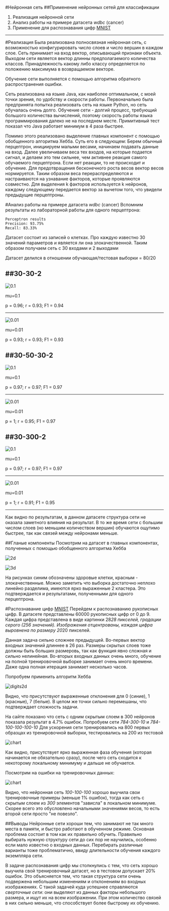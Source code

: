 #Нейронная сеть
##Применение нейронных сетей для классификации

1. Реализация нейронной сети
2. Анализ работы на примере датасета *wdbc* (cancer)
3. Применение для распознавания цифр [MNIST]

-----------

#Реализация
Была реализована полносвязная нейронная сеть, с возможностью конфигурировать число слоев и число вершин в каждом слое.
Сеть принимает на вход вектор, описывающий признаки объекта. Выходом сети является вектор длинны предполагаемого количества классов.
Принадлежность какому либо классу определяется по положению максимума в возвращаемом векторе.

Обучение сети выполняется с помощью алгоритма обратного распространения ошибки.

Сеть реализована на языке Java, как наиболее оптимальном, с моей точки зрения, по удобству и скорости работы.
Первоначально была предпринята попытка реализовать сеть на языке Python, но сеть обучалась очень долго.
Обучение сети - долгий процесс, требующий большого количества вычислений, поэтому скорость работы языка программирования далеко не на последнем месте.
Примитивный тест показал что Java работает минимум в 4 раза быстрее.

Помимо этого реализовано выделение главных компонент с помощью обобщенного алгоритма Хебба. Суть его в следующем:
Берем обычный перцептрон, инициируем малыми весами, начинаем подавать данные на вход.
Далее увеличиваем веса тех входов, на которые подается сигнал, и делаем это тем сильнее, чем активнее реакция самого обучаемого перцептрона.
Если нет реакции, то не происходит и обучение. Для предотвращения бесконечного роста весов вектор весов нормируется. Таким образом веса перераспределяются
и настраиваются на узнавание факторов, которые проявляются совместно.
Для выделения k факторов используется k нейронов, каждому следующему передается вектор за вычетом того, что увидели предыдущие перцептроны.

#Анализ работы на примере датасета *wdbc* (cancer)
Вспомним результаты из лабораторной работы для одного перцептрона:

    Perceptron results
    Precision: 93.75%
    Recall: 83.33%

Датасет состоит из записей о клетках. Про каждую известно 30 значений параметров и является ли она злокачественной.
Таким образом получаем сеть с 30 входами и 2 выходами

Датасет делился в отношении обучающая/тестовая выборки = 80/20

##30-30-2
----------

![0.1](0.1-30-30-2.png "mu=0.1")

mu=0.1

p = 0.96; r = 0.93; F1 = 0.94

----------

![0.01](0.01-30-30-2.png "mu=0.01")

mu=0.01

p = 0.93; r = 0.93; F1 = 0.93

##30-50-30-2
----------

![0.1](0.1:30-50-30-2.png "mu=0.1")

mu=0.1

p = 0.97; r = 0.97; F1 = 0.97


----------

![0.01](0.01:30-50-30-2.png "mu=0.01")

mu=0.01

p = 1; r = 0.95; F1 = 0.97

##30-300-2
----------

![0.1](0.1:30-300-2.png "mu=0.1")

mu=0.1

p = 0.97; r = 0.97; F1 = 0.97

----------

![0.01](0.01:30-300-2.png "mu=0.01")

mu=0.01

p = 1; r = 0.91; F1 = 0.95

----------

Как видно по результатам, в данном датасете структура сети не оказала заметного влияния на результат.
В то же время сети с большим числом слоев (но меньшим количеством вершин) обучаются ощутимо быстрее, так как связей между нейронами меньше.

##Гланые компоненты
Посмотрим на датасет в главных компонентах, полученных с помощью обобщенного алгоритма Хебба

![2d](cancer2d.png)

![3d](cancer3d.png)

На рисунках синим обозначены здоровые клетки, красным - злокачественные.
Можно заметить что выборка достаточно неплохо линейно разделима, имеются ярко выраженные 2 кластера.
Это подтверждается и результатами, полученными для одного перцептрона.

#Распознавание цифр [MNIST]
Перейдем к распознаванию рукописных цифр. В датасете представлены 60000 рукописных цифр от 0 до 9.
Каждая цифра представлена в виде картинки 28*28 пикселей, градации серого (256 значений).
Изображения отцентрованы, каждая цифра выровнена по размеру 20*20 пикселей.

Данная задача сильно сложнее предыдущей. Во-первых вектор входных значений длиннее в 26 раз. Размеры скрытых слоев тоже должны быть больших размеровь,
так как функция явно сложная и сильно нелинейная.
Во-вторых входных данных очень много, обучение на полной тренировочной выборке занимает очень много времени. Даже одна полная итерация занимает несколько часов.

Попробуем применить алгоритм Хебба

![digits2d](digits2d.png)

Видно, что присутствуют выраженные отклонения для 0 (синие), 1 (красные), 7 (белые). В целом же точки сильно перемешаны, что подтверждает сложность задачи.

На сайте показано что сеть с одним скрытым слоем в 300 нейронов показала результат в 4.7% ошибок.
Попробуем сети *784-300-10* и *784-100-100-100-10*
Для ускорения сети тренировались на 800 первых образцах из тренировочной выборки, тестировались на 200 из тестовой

![chart](error_chart_digits.png)

Как видно, присутствует ярко выраженная фаза обучения (которая начинается не обязательно сразу), после чего сеть сходится к некоторому локальному минимуму и дальше не обучается.

Посмотрим на ошибки на тренировочных данных:

![chart](error_train_chart_digits.png)

Видно, что нейронная сеть *100-100-100* хорошо выучила свои тренировочные примеры (меньше 1% ошибок), тогда как сеть с
скрытым слоем из *300* элементов "зависла" в локальном минимуме. Скорее всего это обусловлено начальными значениями весов, то есть второй сети просто "не повезло".

##Выводы
Нейронные сети хороши тем, что занимают не так много места в памяти, и быстро работают в обученном режиме.
Основная проблема состоит в том как их правильно обучить. Правильно выбирать нужную структуру сети до сих пор не научились,
особенно если мало известно о входных данных. Перебирать различные варианты тоже проблематично, ввиду длительности обучения каждого экземпляра сети.

В задаче распознавания цифр мы столкнулись с тем, что сеть хорошо выучила свой тренировочный датасет, но в тестовом допускает 20% ошибок.
Это объясняется тем, что такая структура сети очень подвержена небольшим изменениям и отклонениям во входных изображениях.
С такой задачей куда успешнее справляются *сверточные сети*: они выделяют из данных факторы небольшого размера, и ищут их на всем изображении.
При этом количество связей в них сильно меньше, что способствует более быстрому их обучению.

[MNIST]: http://yann.lecun.com/exdb/mnist/
